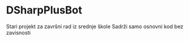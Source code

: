 # DSharpPlusBot

Stari projekt za završni rad iz srednje škole
Sadrži samo osnovni kod bez zavisnosti
